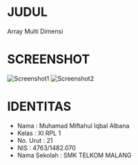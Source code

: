 # JUDUL
  Array Multi Dimensi

# SCREENSHOT
![Screenshot1](https://s27.postimg.org/5jxmye1lr/Screenshot_3.png)
![Screenshot2](https://s27.postimg.org/cbo218qlb/Screenshot_4.png)

# IDENTITAS
- Nama         : Muhamad Miftahul Iqbal Albana
- Kelas        : XI RPL 1
- No. Urut     : 21
- NIS          : 4763/1482.070
- Nama Sekolah : SMK TELKOM MALANG
